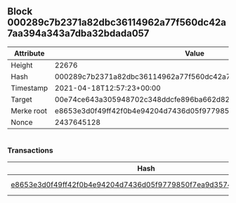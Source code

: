 ## Block 000289c7b2371a82dbc36114962a77f560dc42a7aa394a343a7dba32bdada057

Attribute | Value
--- | ---
Height | 22676
Hash | 000289c7b2371a82dbc36114962a77f560dc42a7aa394a343a7dba32bdada057
Timestamp | 2021-04-18T12:57:23+00:00
Target | 00e74ce643a305948702c348ddcfe896ba662d82c1a228faf4ad12250f07334e
Merke root | e8653e3d0f49ff42f0b4e94204d7436d05f9779850f7ea9d3574ad83ff88d068
Nonce | 2437645128

```

```

### Transactions

Hash | Amount
--- | ---
[e8653e3d0f49ff42f0b4e94204d7436d05f9779850f7ea9d3574ad83ff88d068](e8653e3d0f49ff42f0b4e94204d7436d05f9779850f7ea9d3574ad83ff88d068.md) | 10.00000000 SKEPTI 
